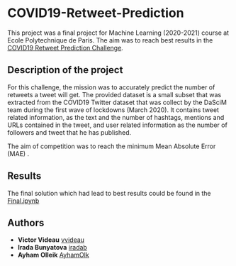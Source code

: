 # COVID19-Retweet-Prediction

This project was a final project for Machine Learning (2020-2021) course at Ecole Polytechnique de Paris. The aim was to reach best results in the [COVID19 Retweet Prediction Challenge](https://www.kaggle.com/c/covid19-retweet-prediction-challenge-2020/overview).


## Description of the project
For this challenge, the mission was to accurately predict the number of retweets a tweet will get. The provided dataset is a small subset that was extracted from the COVID19 Twitter dataset that was collect by the DaSciM team during the first wave of lockdowns (March 2020). It contains tweet related information, as the text and the number of hashtags, mentions and URLs contained in the tweet, and user related information as the number of followers and tweet that he has published.

The aim of competition was to reach the minimum Mean Absolute Error (MAE) .


## Results 

The final solution which had lead to best results could be found in the [Final.ipynb](https://github.com/iradab/COVID19-Retweet-Prediction/blob/main/Final.ipynb)


## Authors
* **Victor Videau**       [vvideau](https://github.com/vvideau)
* **Irada Bunyatova**     [iradab](https://github.com/iradab)
* **Ayham Olleik**       [AyhamOlk](https://github.com/AyhamOlk)
